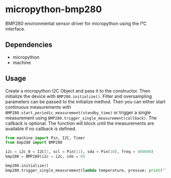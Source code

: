 # micropython-bmp280

BMP280 environmental sensor driver for micropython using the I²C interface.

## Dependencies

* micropython
* machine

## Usage

Create a micropython I2C Object and pass it to the constructor.
Then initialize the device with `BMP280.initialize()`. Filter and oversampling parameters
can be passed to the initialize method.
Then you can either start continuous measurements with `BMP280.start_periodic_measurement(standby_time)`
or trigger a single measurement using `BMP280.trigger_single_measurement(callback)`.
The callback is optional. The function will block until the measurements are available
if no callback is defined.

```python
from machine import Pin, I2C, Timer
from bmp280 import BMP280

i2c = i2c_0 = I2C(1, scl = Pin(11), sda = Pin(10), freq = 400000)
bmp280 = BMP280(i2c = i2c, sdo = 0)

bmp280.initialize()
bmp280.trigger_single_measurement(lambda temperature, pressue: print("Temperature: %s, Pressure: %s" % (temperature, pressure)))
```
